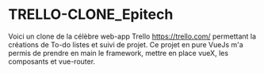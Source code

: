 # TRELLO-CLONE_Epitech
Voici un clone de la célèbre web-app Trello https://trello.com/ permettant la créations de To-do listes et suivi de projet.
Ce projet en pure VueJs m'a permis de prendre en main le framework, mettre en place vueX, les composants et vue-router.
